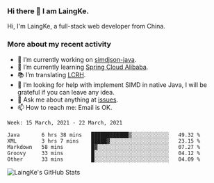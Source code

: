 ### Hi there 👋 I am LaingKe.

Hi, I'm LaingKe, a full-stack web developer from China.

### More about my recent activity

- 🔭 I’m currently working on [simdjson-java](https://github.com/laingke/simdjson-java).
- 🌱 I’m currently learning [Spring Cloud Alibaba](https://github.com/alibaba/spring-cloud-alibaba).
- :books: I’m translating [LCRH](https://github.com/LCTT/LCRH).
- 🤔 I’m looking for help with implement SIMD in native Java, I will be grateful if you can leave any idea.
- 💬 Ask me about anything at [issues](https://github.com/laingke/laingke/issues).
- 📫 How to reach me: Email is OK.

<!--START_SECTION:waka-->
```text
Week: 15 March, 2021 - 22 March, 2021

Java       6 hrs 38 mins   ████████████▒░░░░░░░░░░░░   49.32 % 
XML        3 hrs 7 mins    █████▓░░░░░░░░░░░░░░░░░░░   23.15 % 
Markdown   58 mins         █▓░░░░░░░░░░░░░░░░░░░░░░░   07.27 % 
Groovy     33 mins         █░░░░░░░░░░░░░░░░░░░░░░░░   04.12 % 
Other      33 mins         █░░░░░░░░░░░░░░░░░░░░░░░░   04.09 % 
```
<!--END_SECTION:waka-->

![LaingKe's GitHub Stats](https://github-readme-stats.vercel.app/api?username=laingke&show_icons=true&theme=nightowl&count_private=true)

